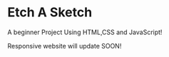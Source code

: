 # Etch A Sketch

A beginner Project Using HTML,CSS and JavaScript!


Responsive website will update SOON!
